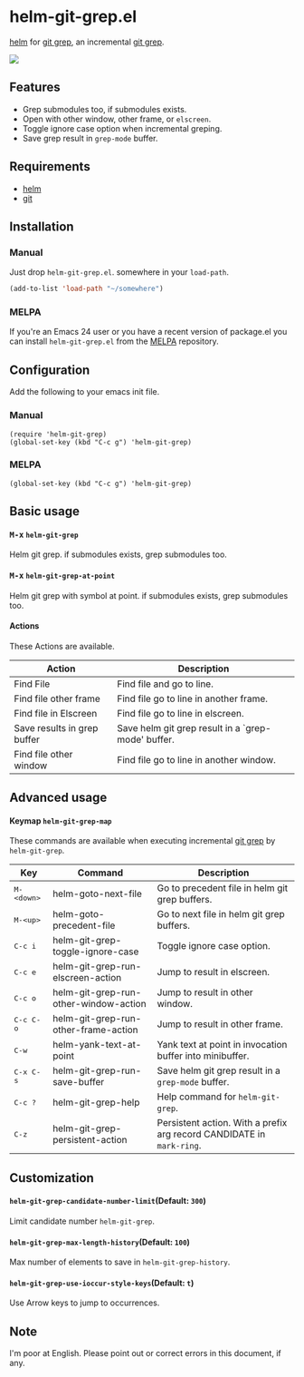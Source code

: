 # helm-git-grep.el

[helm] for [git grep], an incremental [git grep].

![](https://github.com/yasuyk/helm-git-grep/raw/master/image/helm-git-grep.gif)

## Features

- Grep submodules too, if submodules exists.
- Open with other window, other frame, or `elscreen`.
- Toggle ignore case option when incremental greping.
- Save grep result in `grep-mode` buffer.

## Requirements

- [helm]
- [git]

## Installation

### Manual

Just drop `helm-git-grep.el`. somewhere in your `load-path`.

```lisp
(add-to-list 'load-path "~/somewhere")
```

### MELPA

If you're an Emacs 24 user or you have a recent version of package.el
you can install `helm-git-grep.el` from the [MELPA](http://melpa.milkbox.net/) repository.

## Configuration

Add the following to your emacs init file.

### Manual

    (require 'helm-git-grep)
    (global-set-key (kbd "C-c g") 'helm-git-grep)

### MELPA

    (global-set-key (kbd "C-c g") 'helm-git-grep)

## Basic usage

#### <kbd>M-x</kbd> `helm-git-grep`

Helm git grep. if submodules exists, grep submodules too.

#### <kbd>M-x</kbd> `helm-git-grep-at-point`

Helm git grep with symbol at point. if submodules exists, grep submodules too.

#### Actions

These Actions are available.

|Action|Description|
|------|-----------|
|Find File | Find file and go to line.|
|Find file other frame | Find file go to line in another frame.|
|Find file in Elscreen | Find file go to line in elscreen.|
|Save results in grep buffer | Save helm git grep result in a `grep-mode' buffer.|
|Find file other window | Find file go to line in another window.|

## Advanced usage

#### Keymap `helm-git-grep-map`

These commands are available when executing incremental [git grep] by `helm-git-grep`.

|Key |Command|Description|
|----|-------|-----------|
|<kbd>M-&lt;down&gt;</kbd> |helm-goto-next-file | Go to precedent file in helm git grep buffers. |
|<kbd>M-&lt;up&gt;</kbd>|helm-goto-precedent-file| Go to next file in helm git grep buffers. |
|<kbd>C-c i</kbd>|helm-git-grep-toggle-ignore-case| Toggle ignore case option.|
|<kbd>C-c e</kbd>|helm-git-grep-run-elscreen-action |Jump to result in elscreen.|
|<kbd>C-c o</kbd>|helm-git-grep-run-other-window-action |Jump to result in other window.|
|<kbd>C-c C-o</kbd>|helm-git-grep-run-other-frame-action|Jump to result in other frame.|
|<kbd>C-w</kbd>|helm-yank-text-at-point|Yank text at point in invocation buffer into minibuffer.|
|<kbd>C-x C-s</kbd>|helm-git-grep-run-save-buffer|Save helm git grep result in a `grep-mode` buffer.
|<kbd>C-c ?</kbd>|helm-git-grep-help |Help command for `helm-git-grep`.|
|<kbd>C-z</kbd>|helm-git-grep-persistent-action |Persistent action. With a prefix arg record CANDIDATE in `mark-ring`.|

## Customization

#### `helm-git-grep-candidate-number-limit`(Default: `300`)

Limit candidate number `helm-git-grep`.

#### `helm-git-grep-max-length-history`(Default: `100`)

Max number of elements to save in `helm-git-grep-history`.

#### `helm-git-grep-use-ioccur-style-keys`(Default: `t`)

Use Arrow keys to jump to occurrences.

## Note

I'm poor at English. Please point out or correct errors in this document, if any.

[helm]:https://github.com/emacs-helm/helm
[git]:http://git-scm.com/
[git grep]:http://git-scm.com/docs/git-grep
